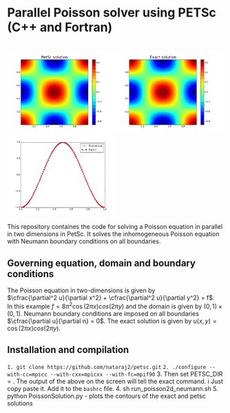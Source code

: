 # Parallel Poisson solver using PETSc (C++ and Fortran)

# 
<img src="Images/PetscSolution.png?raw=true&v=50" alt="your_alternative_text" width="50%" height="50%"><img src="Images/ExactSolution.png?raw=true&v=50" alt="your_alternative_text" width="50%" height="50%">
<img src="Images/Comparison.png?raw=true&v=50" alt="your_alternative_text" width="50%" height="50%">

This repository containes the code for solving a Poisson equation in parallel in two dimensions in PetSc. It solves the inhomogeneous 
Poisson equation with Neumann boundary conditions on all boundaries.

## Governing equation, domain and boundary conditions
The Poisson equation in two-dimensions is given by  
$\cfrac{\partial^2 u}{\partial x^2} + \cfrac{\partial^2 u}{\partial y^2} = f$.  
In this example $f = 8\pi^2\cos(2\pi x)cos(2\pi y)$ and the domain is given by 
$(0,1)\times(0,1)$. Neumann boundary conditions are imposed on all boundaries 
$\cfrac{\partial u}{\partial n} = 0$. The exact solution is given by 
$u(x,y) = \cos(2\pi x)cos(2\pi y)$. 


## Installation and compilation

```1. git clone https://github.com/nataraj2/petsc.git```
```2. ./configure --with-cc=mpicc --with-cxx=mpicxx --with-fc=mpif90```
3. Then set PETSC_DIR = <path>. The output of the above on the screen will tell the exact command. i
Just copy paste it. Add it to the `bashrc` file.
4. sh run_poisson2d_neumann.sh
5. python PoissonSolution.py - plots the contours of the exact and petsc solutions
